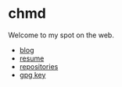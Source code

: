 chmd
====

Welcome to my spot on the web.

* [blog](http://blog.chmd.fr)
* [resume](http://resume.chmd.fr)
* [repositories](http://gitweb.chmd.fr)
* [gpg key](gpg.html)
